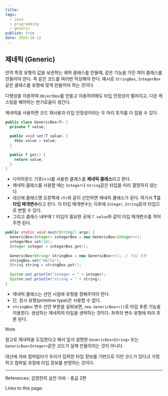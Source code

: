 ```yaml
---
title: 
tags:
  - java
  - programming
  - generic
publish: true
date: 2024-10-12
---
```

## 제네릭 (Generic)
만약 특정 유형의 값을 보관하는 래퍼 클래스를 만들때, 같은 기능을 가진 여러 클래스를 만들어야 한다. 즉 같은 코드를 여러번 작성해야 한다. 예시로 `StringBox`, `IntegerBox`같은 클래스를 유형에 맞게 만들어야 하는 것이다.

다형성을 이용하여 `ObjectBox`를 만들고 이용하려해도 타입 안정성이 떨어지고, 다운 캐스팅을 해야하는 번거로움이 생긴다.

제네릭을 사용하면 코드 재사용과 타입 안정성이라는 두 마리 토끼를 다 잡을 수 있다.

```java title="제네릭 예제 1"
public class GenericBox<T> {  
  private T value;  
  
  public void set(T value) {  
    this.value = value;  
  }  
  
  public T get() {  
    return value;  
  }  
}
```
- 다이아몬드 기호(<>)를 사용한 클래스를 **제네릭 클래스**라고 한다.
- 제네릭 클래스를 사용할 때는 `Integer`나 `String`같은 타입을 미리 결정하지 않는다.
- 대신에 클래스명 오른쪽에 `<T>`와 같이 선언하면 제네릭 클래스가 된다. 여기서 **T**를 **타입 매개변수**라고 한다. 이 타입 매개변수는 이후에 `Integer`, `String`등의 타입으로 변할 수 있다.
- 그리고 클래스 내부에 `T` 타입이 필요한 곳에 `T value`와 같이 타입 매개변수를 적어주면 된다.

```java title="제네릭 예제 2"
public static void main(String[] args) {  
  GenericBox<Integer> integerBox = new GenericBox<Integer>();  
  integerBox.set(10);  
  Integer integer = integerBox.get();  
  
  GenericBox<String> stringBox = new GenericBox<>(); // 타입 추론
  stringBox.set("Hello");  
  String string = stringBox.get();  
  
  System.out.println("integer = " + integer);  
  System.out.println("string = " + string);  
}
```
- 제네릭 클래스는 선언 시점에 유형을 정해주어야 한다.
- 단, 원시 유형(primitive type)은 사용할 수 없다.
- `stringBox` 변수 선언 부분을 살펴보면, `new GenericBox<>()`로 타입 추론 기능을 이용한다. 생성하는 제네릭의 타입을 생략하는 것이다. 좌측의 변수 유형에 따라 추론 된다.

> [!note] 
> 참고로 제네릭을 도입한다고 해서 앞서 설명한 `GenericBox<String>` 또는 `GenericBox<Integer>`같은 코드가 실제 만들어지는 것이 아니다. 
> 
> 대신에 자바 컴파일러가 우리가 입력한 타입 정보를 기반으로 이런 코드가 있다고 가정하고 컴파일 과정에 타입 정보를 반영하는 것이다.


---
References: 김영한의 실전 자바 - 중급 2편

Links to this page: 
